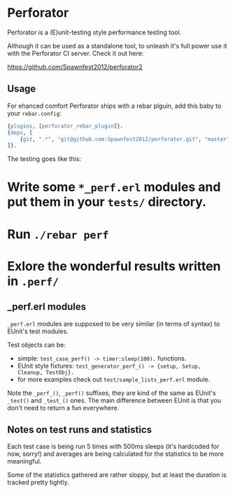 Perforator
=====

Perforator is a (E)unit-testing style performance testing tool.

Although it can be used as a standalone tool, to unleash it's full power
use it with the Perforator CI server. Check it out here:

https://github.com/Spawnfest2012/perforator2

Usage
-----

For ehanced comfort Perforator ships with a rebar plguin,
add this baby to your `rebar.config`:

``` erlang
{plugins, [perforator_rebar_plugin]}.
{deps, [
    {git, ".*", "git@github.com:Spawnfest2012/perforator.git", "master"}
]}.
```

The testing goes like this:
# Write some `*_perf.erl` modules and put them in your `tests/` directory.
# Run `./rebar perf`
# Exlore the wonderful results written in `.perf/`

_perf.erl modules
-----

`_perf.erl` modules are supposed to be very similar (in terms of syntax) to
EUnit's test modules.

Test objects can be:
* simple:
```test_case_perf() -> timer:sleep(100).``` functions.
* EUnit style fixtures:
```test_generator_perf_() -> {setup, Setup, Cleanup, TestObj}.```
* for more examples check out `test/sample_lists_perf.erl` module.

Note the `_perf_()`, `_perf()` suffixes, they are kind of the same as EUnit's
`_test()` and `_test_()` ones. The main difference between EUnit is that you
don't need to return a fun everywhere.


Notes on test runs and statistics
----

Each test case is being run 5 times with 500ms sleeps (it's hardcoded for
now, sorry!) and averages are being calculated for the statistics to be more
meaningful.

Some of the statistics gathered are rather sloppy, but at least the duration is
tracked pretty tightly.
